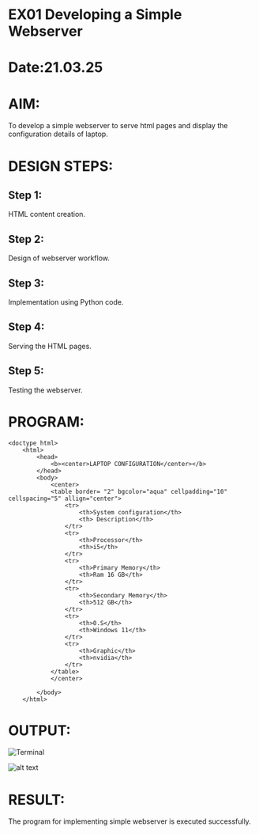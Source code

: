 # EX01 Developing a Simple Webserver

# Date:21.03.25
# AIM:
To develop a simple webserver to serve html pages and display the configuration details of laptop.

# DESIGN STEPS:
## Step 1:
HTML content creation.

## Step 2:
Design of webserver workflow.

## Step 3:
Implementation using Python code.

## Step 4:
Serving the HTML pages.

## Step 5:
Testing the webserver.

# PROGRAM:
```
<doctype html>
    <html>
        <head>
            <b><center>LAPTOP CONFIGURATION</center></b>
        </head>
        <body>
            <center>
            <table border= "2" bgcolor="aqua" cellpadding="10" cellspacing="5" allign="center">
                <tr>
                    <th>System configuration</th>
                    <th> Description</th>
                </tr>
                <tr>
                    <th>Processor</th>
                    <th>i5</th>
                </tr>
                <tr>
                    <th>Primary Memory</th>
                    <th>Ram 16 GB</th>
                </tr>
                <tr>
                    <th>Secondary Memory</th>
                    <th>512 GB</th>
                </tr>
                <tr>
                    <th>0.S</th>
                    <th>Windows 11</th>
                </tr>
                <tr>
                    <th>Graphic</th>
                    <th>nvidia</th>
                </tr>
            </table>
            </center>
            
        </body>
    </html>
```
# OUTPUT:
![Terminal](https://github.com/user-attachments/assets/cd621e2a-460f-4245-990d-b75fe29c8e12)

![alt text](<Screenshot 2025-03-21 215910.png>)
# RESULT:
The program for implementing simple webserver is executed successfully.
